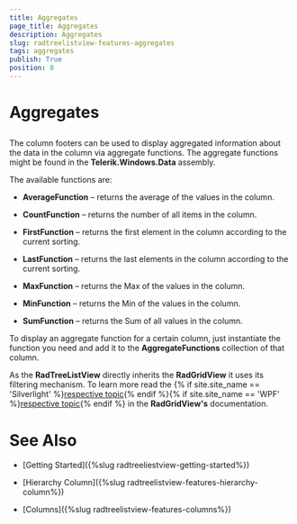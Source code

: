 ```yaml
---
title: Aggregates
page_title: Aggregates
description: Aggregates
slug: radtreelistview-features-aggregates
tags: aggregates
publish: True
position: 8
---
```


# Aggregates



## 

The column footers can be used to display aggregated information about the data in the column via aggregate functions. The aggregate functions might be found in the __Telerik.Windows.Data__ assembly.

The available functions are:

* __AverageFunction__ – returns the average of the values in the column. 

* __CountFunction__ – returns the number of all items in the column.

* __FirstFunction__ – returns the first element in the column according to the current sorting. 

* __LastFunction__ – returns the last elements in the column according to the current sorting. 

* __MaxFunction__ – returns the Max of the values in the column. 

* __MinFunction__ – returns the Min of the values in the column. 

* __SumFunction__ – returns the Sum of all values in the column. 

To display an aggregate function for a certain column, just instantiate the function you need and add it to the __AggregateFunctions__ collection of that column.

As the __RadTreeListView__ directly inherits the __RadGridView__ it uses its filtering mechanism. To learn more read the 
        {% if site.site_name == 'Silverlight' %}[respective topic](http://www.telerik.com/help/silverlight/gridview-columns-aggregate-functions.html){% endif %}{% if site.site_name == 'WPF' %}[respective topic](http://www.telerik.com/help/wpf/gridview-columns-aggregate-functions.html){% endif %}
          in the __RadGridView's__ documentation. 

# See Also

 * [Getting Started]({%slug radtreeliestview-getting-started%})

 * [Hierarchy Column]({%slug radtreelistview-features-hierarchy-column%})

 * [Columns]({%slug radtreelistview-features-columns%})
